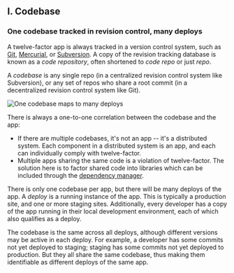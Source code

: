 ## I. Codebase
### One codebase tracked in revision control, many deploys

A twelve-factor app is always tracked in a version control system, such as [Git](http://git-scm.com/), [Mercurial](https://www.mercurial-scm.org/), or [Subversion](http://subversion.apache.org/).  A copy of the revision tracking database is known as a *code repository*, often shortened to *code repo* or just *repo*.

A *codebase* is any single repo (in a centralized revision control system like Subversion), or any set of repos who share a root commit (in a decentralized revision control system like Git).

![One codebase maps to many deploys](/images/codebase-deploys.png)

There is always a one-to-one correlation between the codebase and the app:

* If there are multiple codebases, it's not an app -- it's a distributed system.  Each component in a distributed system is an app, and each can individually comply with twelve-factor.
* Multiple apps sharing the same code is a violation of twelve-factor.  The solution here is to factor shared code into libraries which can be included through the [dependency manager](./dependencies).

There is only one codebase per app, but there will be many deploys of the app.  A *deploy* is a running instance of the app.  This is typically a production site, and one or more staging sites.  Additionally, every developer has a copy of the app running in their local development environment, each of which also qualifies as a deploy.

The codebase is the same across all deploys, although different versions may be active in each deploy.  For example, a developer has some commits not yet deployed to staging; staging has some commits not yet deployed to production.  But they all share the same codebase, thus making them identifiable as different deploys of the same app.

